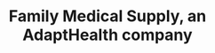 ---
title: "Family Medical Supply, an AdaptHealth company"
url: /lillington/family-medical-supply-an-adapthealth-company/
shop: medical supply
---